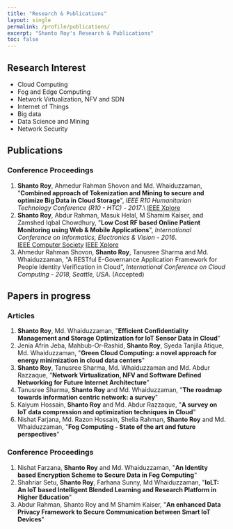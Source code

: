 ```yaml
---
title: "Research & Publications"
layout: single
permalink: /profile/publications/
excerpt: "Shanto Roy's Research & Publications"
toc: false
---
```


## Research Interest
* Cloud Computing
* Fog and Edge Computing
* Network Virtualization, NFV and SDN
* Internet of Things
* Big data
* Data Science and Mining
* Network Security

## Publications
### Conference Proceedings
1. **Shanto Roy**, Ahmedur Rahman Shovon and Md. Whaiduzzaman, "**Combined approach of Tokenization and Mining to secure and
optimize Big Data in Cloud Storage**", _IEEE R10 Humanitarian Technology Conference (R10 - HTC) - 2017_.\\
[IEEE Xplore](http://ieeexplore.ieee.org/document/8288912/)
2. **Shanto Roy**, Abdur Rahman, Masuk Helal, M Shamim Kaiser, and Zamshed Iqbal Chowdhury, "**Low Cost RF based Online Patient 
Monitoring using Web & Mobile Applications**", _International Conference on Informatics, Electronics & Vision - 2016_.   
[IEEE Computer Society](https://www.computer.org/csdl/proceedings/iciev/2016/1269/00/07760125-abs.html) 
[IEEE Xplore](http://ieeexplore.ieee.org/abstract/document/7760125/)
3. Ahmedur Rahman Shovon, **Shanto Roy**, Tanusree Sharma and Md. Whaiduzzaman, "A RESTful E-Governance Application Framework for People Identity Verification in Cloud“, _International Conference on Cloud Computing - 2018, Seattle, USA_. (Accepted)

## Papers in progress
### Articles
1. **Shanto Roy**, Md. Whaiduzzaman, "**Efficient Confidentiality Management and Storage Optimization for IoT Sensor Data in Cloud**"
2. Jenia Afrin Jeba, Mahbub-Or-Rashid, **Shanto Roy**, Syeda Tanjila Atique, Md. Whaiduzzaman, "**Green Cloud Computing: a novel approach 
for energy minimization in cloud data centers**"
3. **Shanto Roy**, Tanusree Sharma, Md. Whaiduzzaman and Md. Abdur Razzaque, "**Network Virtualization, NFV and Software Defined Networking 
for Future Internet Architecture**"
4. Tanusree Sharma, **Shanto Roy** and Md. Whaiduzzaman, "**The roadmap towards information centric network: a survey**"
5. Kaiyum Hossain, **Shanto Roy** and Md. Abdur Razzaque, "**A survey on IoT data compression and optimization techniques in Cloud**"
6. Nishat Farjana, Md. Razon Hossain, Shelia Rahman, **Shanto Roy** and Md. Whaiduzzaman, "**Fog Computing - State of the art and future perspectives**"

### Conference Proceedings
1. Nishat Farzana, **Shanto Roy** and Md. Whaiduzzaman, "**An Identity based Encryption Scheme to Secure Data in Fog Computing**“
2. Shahriar Setu, **Shanto Roy**, Farhana Sunny, Md Whaiduzzaman, "**IoLT: An IoT based Intelligent Blended Learning and Research 
Platform in Higher Education**"
3. Abdur Rahman, Shanto Roy and M Shamim Kaiser, "**An enhanced Data Privacy Framework to Secure Communication between Smart IoT Devices**"


